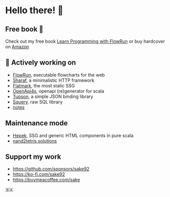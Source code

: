# Hello there! 👋

## Free book 📖
Check out my free book [Learn Programming with FlowRun](https://leanpub.com/learnprogrammingwithflowrun)
or buy hardcover on [Amazon](https://a.co/d/7C7rkXS)

## :hammer: Actively working on

- [FlowRun](https://flowrun.io/), executable flowcharts for the web
- [Sharaf](https://github.com/sake92/sharaf), a minimalistic HTTP framework
- [Flatmark](https://github.com/sake92/flatmark), the most static SSG
- [OpenApi4s](https://github.com/sake92/openapi4s), openapi (re)generator for scala
- [Tupson](https://sake92.github.io/tupson), a simple JSON binding library
- [Squery](https://sake92.github.io/squery), raw SQL library
- [notes](https://github.com/sake92/notes)

## Maintenance mode

- [Hepek](https://github.com/sake92/hepek), SSG and generic HTML components in pure scala
- [nand2tetris solutions](https://github.com/sake92/nand2tetris)

## Support my work

- https://github.com/sponsors/sake92
- https://ko-fi.com/sake92
- https://buymeacoffee.com/sake

:bosnia_herzegovina:
